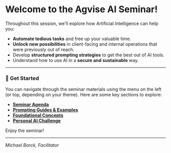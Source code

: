 # Welcome to the Agvise AI Seminar!

Throughout this session, we'll explore how Artificial Intelligence can help you:

* **Automate tedious tasks** and free up your valuable time.
* **Unlock new possibilities** in client-facing and internal operations that were previously out of reach.
* Develop **structured prompting strategies** to get the best out of AI tools.
* Understand how to use AI in a **secure and sustainable** way.

---

### 🚀 Get Started

You can navigate through the seminar materials using the menu on the left (or top, depending on your theme). Here are some key sections to explore:

* [**Seminar Agenda**](1.%20Agenda%20&%20Overview/Seminar_Agenda.md)
* [**Prompting Guides & Examples**](2.%20Prompting%20Guides%20&%20Examples/Advanced_AI_Prompting_Tips.md)
* [**Foundational Concepts**](3.%20Foundational%20Concepts%20&%20Discussion%20Points/AI_Core_Tensions_Handout.md)
* [**Personal AI Challenge**](4.%20Worksheets%20&%20Data/Personal_AI_Challenge_Worksheet.md)

Enjoy the seminar!

---

*Michael Borck, Facilitator*
